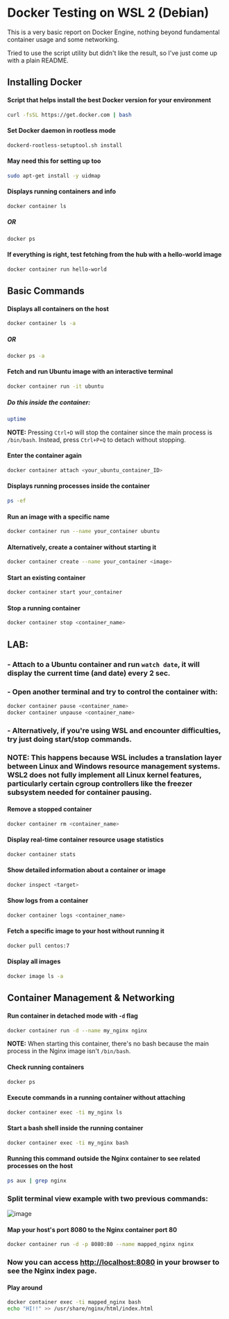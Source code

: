 # Docker Testing on WSL 2 (Debian)

This is a very basic report on Docker Engine, nothing beyond fundamental container usage and some networking.


Tried to use the script utility but didn't like the result, so I've just come up with a plain README.



## Installing Docker

#### Script that helps install the best Docker version for your environment
```sh
curl -fsSL https://get.docker.com | bash
```

#### Set Docker daemon in rootless mode
```sh
dockerd-rootless-setuptool.sh install  
```

#### May need this for setting up too
```sh
sudo apt-get install -y uidmap
```

#### Displays running containers and info
```sh
docker container ls
```
##### OR
```sh
docker ps
```

#### If everything is right, test fetching from the hub with a hello-world image
```sh
docker container run hello-world
```



## Basic Commands

#### Displays all containers on the host
```sh
docker container ls -a
```
##### OR
```sh
docker ps -a
```

#### Fetch and run Ubuntu image with an interactive terminal
```sh
docker container run -it ubuntu
```

##### Do this inside the container:
```sh
uptime
```
**NOTE:** Pressing `Ctrl+D` will stop the container since the main process is `/bin/bash`. Instead, press `Ctrl+P+Q` to detach without stopping.

#### Enter the container again
```sh
docker container attach <your_ubuntu_container_ID>
```

#### Displays running processes inside the container
```sh
ps -ef
```

#### Run an image with a specific name
```sh
docker container run --name your_container ubuntu
```

#### Alternatively, create a container without starting it
```sh
docker container create --name your_container <image>
```

#### Start an existing container
```sh
docker container start your_container
```

#### Stop a running container
```sh
docker container stop <container_name>
```



## LAB:

### - Attach to a Ubuntu container and run `watch date`, it will display the current time (and date) every 2 sec.
### - Open another terminal and try to control the container with:
  ```sh
  docker container pause <container_name>
  docker container unpause <container_name>
  ```
### - Alternatively, if you're using WSL and encounter difficulties, try just doing start/stop commands.

### **NOTE:** This happens because WSL includes a translation layer between Linux and Windows resource management systems. WSL2 does not fully implement all Linux kernel features, particularly certain cgroup controllers like the freezer subsystem needed for container pausing.



#### Remove a stopped container
```sh
docker container rm <container_name>
```

#### Display real-time container resource usage statistics
```sh
docker container stats
```

#### Show detailed information about a container or image
```sh
docker inspect <target>
```

#### Show logs from a container
```sh
docker container logs <container_name>
```

#### Fetch a specific image to your host without running it
```sh
docker pull centos:7
```

#### Display all images
```sh
docker image ls -a
```



## Container Management & Networking

#### Run container in detached mode with `-d` flag
```sh
docker container run -d --name my_nginx nginx
```

**NOTE:** When starting this container, there's no bash because the main process in the Nginx image isn't `/bin/bash`.

#### Check running containers
```sh
docker ps
```

#### Execute commands in a running container without attaching
```sh
docker container exec -ti my_nginx ls  
```

#### Start a bash shell inside the running container
```sh
docker container exec -ti my_nginx bash  
```

#### Running this command outside the Nginx container to see related processes on the host
```sh
ps aux | grep nginx
```

### Split terminal view example with two previous commands:
![image](https://github.com/user-attachments/assets/3781c292-3493-4132-9f1e-3cfef9bf91a7)



#### Map your host's port 8080 to the Nginx container port 80
```sh
docker container run -d -p 8080:80 --name mapped_nginx nginx
```

### Now you can access [http://localhost:8080](http://localhost:8080) in your browser to see the Nginx index page.

#### Play around
```sh
docker container exec -ti mapped_nginx bash
echo "HI!!" >> /usr/share/nginx/html/index.html
